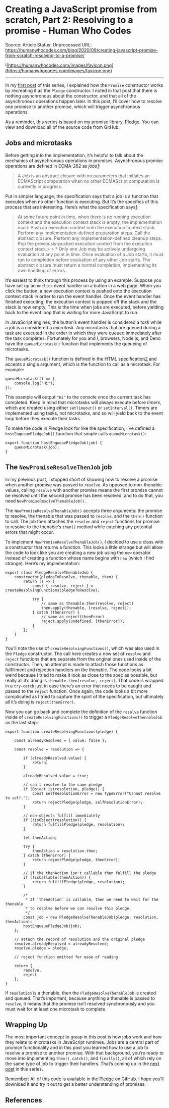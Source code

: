 # Creating a JavaScript promise from scratch, Part 2: Resolving to a promise - Human Who Codes

Source: Article
Status: Unprocessed
URL: https://humanwhocodes.com/blog/2020/09/creating-javascript-promise-from-scratch-resolving-to-a-promise/

![https://humanwhocodes.com/images/favicon.png](https://humanwhocodes.com/images/favicon.png)

---

In my [first post](https://humanwhocodes.com/blog/2020/09/creating-javascript-promise-from-scratch-constructor/) of this series, I explained how the `Promise` constructor works by recreating it as the `Pledge` constructor. I noted in that post that there is nothing asynchronous about the constructor, and that all of the asynchronous operations happen later. In this post, I’ll cover how to resolve one promise to another promise, which will trigger asynchronous operations.

As a reminder, this series is based on my promise library, [Pledge](https://github.com/humanwhocodes/pledge). You can view and download all of the source code from GitHub.

## Jobs and microtasks

Before getting into the implementation, it’s helpful to talk about the mechanics of asynchronous operations in promises. Asynchronous promise operations are defined in ECMA-262 as *jobs*[1](https://humanwhocodes.com/blog/2020/09/creating-javascript-promise-from-scratch-resolving-to-a-promise/):

> A Job is an abstract closure with no parameters that initiates an ECMAScript computation when no other ECMAScript computation is currently in progress.
> 

Put in simpler language, the specification says that a job is a function that executes when no other function is executing. But it’s the specifics of this process that are interesting. Here’s what the specification says[1](https://humanwhocodes.com/blog/2020/09/creating-javascript-promise-from-scratch-resolving-to-a-promise/):

> At some future point in time, when there is no running execution context and the execution context stack is empty, the implementation must:  Push an execution context onto the execution context stack. Perform any implementation-defined preparation steps. Call the abstract closure. Perform any implementation-defined cleanup steps. Pop the previously-pushed execution context from the execution context stack.> > * Only one Job may be actively undergoing evaluation at any point in time.   Once evaluation of a Job starts, it must run to completion before evaluation of any other Job starts. The abstract closure must return a normal completion, implementing its own handling of errors.
> 

It’s easiest to think through this process by using an example. Suppose you have set up an `onclick` event handler on a button in a web page. When you click the button, a new execution context is pushed onto the execution context stack in order to run the event handler. Once the event handler has finished executing, the execution context is popped off the stack and the stack is now empty. This is the time when jobs are executed, before yielding back to the event loop that is waiting for more JavaScript to run.

In JavaScript engines, the button’s event handler is considered a *task* while a job is a considered a *microtask*. Any microtasks that are queued during a task are executed in the order in which they were queued immediately after the task completes. Fortunately for you and I, browsers, Node.js, and Deno have the `queueMicrotask()` function that implements the queueing of microtasks.

The `queueMicrotask()` function is defined in the HTML specification[2](https://humanwhocodes.com/blog/2020/09/creating-javascript-promise-from-scratch-resolving-to-a-promise/) and accepts a single argument, which is the function to call as a microtask. For example:

```
queueMicrotask(() => {
    console.log("Hi");
});

```

This example will output `"Hi"` to the console once the current task has completed. Keep in mind that microtasks will always execute before *timers*, which are created using either `setTimeout()` or `setInterval()`. Timers are implemented using tasks, not microtasks, and so will yield back to the event loop before they execute their tasks.

To make the code in Pledge look for like the specification, I’ve defined a `hostEnqueuePledgeJob()` function that simple calls `queueMicrotask()`:

```
export function hostEnqueuePledgeJob(job) {
    queueMicrotask(job);
}

```

## The `NewPromiseResolveThenJob` job

In my previous post, I stopped short of showing how to resolve a promise when another promise was passed to `resolve`. As opposed to non-thenable values, calling `resolve` with another promise means the first promise cannot be resolved until the second promise has been resolved, and to do that, you need `NewPromiseResolveThenableJob()`.

The `NewPromiseResolveThenableJob()` accepts three arguments: the promise to resolve, the thenable that was passed to `resolve`, and the `then()` function to call. The job then attaches the `resolve` and `reject` functions for promise to resolve to the thenable’s `then()` method while catching any potential errors that might occur.

To implement `NewPromiseResolveThenableJob()`, I decided to use a class with a constructor that returns a function. This looks a little strange but will allow the code to look like you are creating a new job using the `new` operator instead of creating a function whose name begins with `new` (which I find strange). Here’s my implementation:

```
export class PledgeResolveThenableJob {
    constructor(pledgeToResolve, thenable, then) {
        return () => {
            const { resolve, reject } = createResolvingFunctions(pledgeToResolve);

            try {
                // same as thenable.then(resolve, reject)
                then.apply(thenable, [resolve, reject]);
            } catch (thenError) {
                // same as reject(thenError)
                reject.apply(undefined, [thenError]);
            }
        };
    }
}

```

You’ll note the use of `createResolvingFunctions()`, which was also used in the `Pledge` constructor. The call here creates a new set of `resolve` and `reject` functions that are separate from the original ones used inside of the constructor. Then, an attempt is made to attach those functions as fulfillment and rejection handlers on the thenable. The code looks a bit weird because I tried to make it look as close to the spec as possible, but really all it’s doing is `thenable.then(resolve, reject)`. That code is wrapped in a `try-catch` just in case there’s an error that needs to be caught and passed to the `reject` function. Once again, the code looks a bit more complicated as I tried to capture the spirit of the specification, but ultimately all it’s doing is `reject(thenError)`.

Now you can go back and complete the definition of the `resolve` function inside of `createResolvingFunctions()` to trigger a `PledgeResolveThenableJob` as the last step:

```
export function createResolvingFunctions(pledge) {

    const alreadyResolved = { value: false };

    const resolve = resolution => {

        if (alreadyResolved.value) {
            return;
        }

        alreadyResolved.value = true;

        // can't resolve to the same pledge
        if (Object.is(resolution, pledge)) {
            const selfResolutionError = new TypeError("Cannot resolve to self.");
            return rejectPledge(pledge, selfResolutionError);
        }

        // non-objects fulfill immediately
        if (!isObject(resolution)) {
            return fulfillPledge(pledge, resolution);
        }

        let thenAction;

        try {
            thenAction = resolution.then;
        } catch (thenError) {
            return rejectPledge(pledge, thenError);
        }

        // if the thenAction isn't callable then fulfill the pledge
        if (!isCallable(thenAction)) {
            return fulfillPledge(pledge, resolution);
        }

        /*
         * If `thenAction` is callable, then we need to wait for the thenable
         * to resolve before we can resolve this pledge.
         */
        const job = new PledgeResolveThenableJob(pledge, resolution, thenAction);
        hostEnqueuePledgeJob(job);
    };

    // attach the record of resolution and the original pledge
    resolve.alreadyResolved = alreadyResolved;
    resolve.pledge = pledge;

    // reject function omitted for ease of reading

    return {
        resolve,
        reject
    };
}

```

If `resolution` is a thenable, then the `PledgeResolveThenableJob` is created and queued. That’s important, because anything a thenable is passed to `resolve`, it means that the promise isn’t resolved synchronously and you must wait for at least one microtask to complete.

## Wrapping Up

The most important concept to grasp in this post is how jobs work and how they relate to microtasks in JavaScript runtimes. Jobs are a central part of promise functionality and in this post you learned how to use a job to resolve a promise to another promise. With that background, you’re ready to move into implementing `then()`, `catch()`, and `finally()`, all of which rely on the same type of job to trigger their handlers. That’s coming up in the [next post](https://humanwhocodes.com/blog/2020/10/creating-javascript-promise-from-scratch-then-catch-finally/) in this series.

Remember: All of this code is available in the [Pledge](https://github.com/humanwhocodes/pledge) on GitHub. I hope you’ll download it and try it out to get a better understanding of promises.

## References